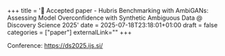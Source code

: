+++
title = '📄 Accepted paper - Hubris Benchmarking with AmbiGANs: Assessing Model Overconfidence with Synthetic Ambiguous Data @ Discovery Science 2025'
date = 2025-07-18T23:18:01+01:00
draft = false
categories = ["paper"]
externalLink=""
+++

Conference: https://ds2025.ijs.si/